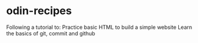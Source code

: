 # odin-recipes
Following a tutorial to:
Practice basic HTML to build a simple website
Learn the basics of git, commit and github
